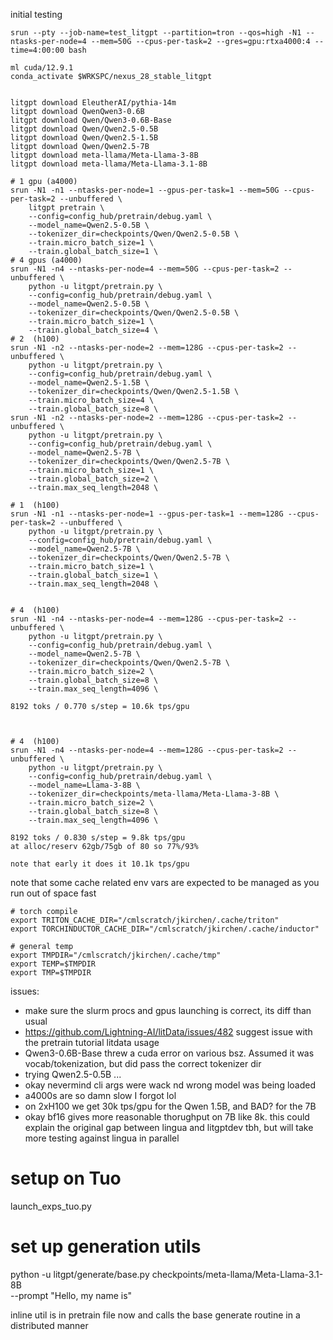 initial testing

```
srun --pty --job-name=test_litgpt --partition=tron --qos=high -N1 --ntasks-per-node=4 --mem=50G --cpus-per-task=2 --gres=gpu:rtxa4000:4 --time=4:00:00 bash

ml cuda/12.9.1
conda_activate $WRKSPC/nexus_28_stable_litgpt


litgpt download EleutherAI/pythia-14m
litgpt download QwenQwen3-0.6B
litgpt download Qwen/Qwen3-0.6B-Base
litgpt download Qwen/Qwen2.5-0.5B
litgpt download Qwen/Qwen2.5-1.5B
litgpt download Qwen/Qwen2.5-7B
litgpt download meta-llama/Meta-Llama-3-8B
litgpt download meta-llama/Meta-Llama-3.1-8B

# 1 gpu (a4000)
srun -N1 -n1 --ntasks-per-node=1 --gpus-per-task=1 --mem=50G --cpus-per-task=2 --unbuffered \
    litgpt pretrain \
    --config=config_hub/pretrain/debug.yaml \
    --model_name=Qwen2.5-0.5B \
    --tokenizer_dir=checkpoints/Qwen/Qwen2.5-0.5B \
    --train.micro_batch_size=1 \
    --train.global_batch_size=1 \
# 4 gpus (a4000)
srun -N1 -n4 --ntasks-per-node=4 --mem=50G --cpus-per-task=2 --unbuffered \
    python -u litgpt/pretrain.py \
    --config=config_hub/pretrain/debug.yaml \
    --model_name=Qwen2.5-0.5B \
    --tokenizer_dir=checkpoints/Qwen/Qwen2.5-0.5B \
    --train.micro_batch_size=1 \
    --train.global_batch_size=4 \
# 2  (h100)
srun -N1 -n2 --ntasks-per-node=2 --mem=128G --cpus-per-task=2 --unbuffered \
    python -u litgpt/pretrain.py \
    --config=config_hub/pretrain/debug.yaml \
    --model_name=Qwen2.5-1.5B \
    --tokenizer_dir=checkpoints/Qwen/Qwen2.5-1.5B \
    --train.micro_batch_size=4 \
    --train.global_batch_size=8 \
srun -N1 -n2 --ntasks-per-node=2 --mem=128G --cpus-per-task=2 --unbuffered \
    python -u litgpt/pretrain.py \
    --config=config_hub/pretrain/debug.yaml \
    --model_name=Qwen2.5-7B \
    --tokenizer_dir=checkpoints/Qwen/Qwen2.5-7B \
    --train.micro_batch_size=1 \
    --train.global_batch_size=2 \
    --train.max_seq_length=2048 \

# 1  (h100)
srun -N1 -n1 --ntasks-per-node=1 --gpus-per-task=1 --mem=128G --cpus-per-task=2 --unbuffered \
    python -u litgpt/pretrain.py \
    --config=config_hub/pretrain/debug.yaml \
    --model_name=Qwen2.5-7B \
    --tokenizer_dir=checkpoints/Qwen/Qwen2.5-7B \
    --train.micro_batch_size=1 \
    --train.global_batch_size=1 \
    --train.max_seq_length=2048 \


# 4  (h100)
srun -N1 -n4 --ntasks-per-node=4 --mem=128G --cpus-per-task=2 --unbuffered \
    python -u litgpt/pretrain.py \
    --config=config_hub/pretrain/debug.yaml \
    --model_name=Qwen2.5-7B \
    --tokenizer_dir=checkpoints/Qwen/Qwen2.5-7B \
    --train.micro_batch_size=2 \
    --train.global_batch_size=8 \
    --train.max_seq_length=4096 \

8192 toks / 0.770 s/step = 10.6k tps/gpu



# 4  (h100)
srun -N1 -n4 --ntasks-per-node=4 --mem=128G --cpus-per-task=2 --unbuffered \
    python -u litgpt/pretrain.py \
    --config=config_hub/pretrain/debug.yaml \
    --model_name=Llama-3-8B \
    --tokenizer_dir=checkpoints/meta-llama/Meta-Llama-3-8B \
    --train.micro_batch_size=2 \
    --train.global_batch_size=8 \
    --train.max_seq_length=4096 \

8192 toks / 0.830 s/step = 9.8k tps/gpu
at alloc/reserv 62gb/75gb of 80 so 77%/93%

note that early it does it 10.1k tps/gpu 
```

note that some cache related env vars are expected to be managed as you run out of space fast
```
# torch compile
export TRITON_CACHE_DIR="/cmlscratch/jkirchen/.cache/triton"
export TORCHINDUCTOR_CACHE_DIR="/cmlscratch/jkirchen/.cache/inductor"

# general temp
export TMPDIR="/cmlscratch/jkirchen/.cache/tmp"
export TEMP=$TMPDIR
export TMP=$TMPDIR
```

issues:
- make sure the slurm procs and gpus launching is correct, its diff than usual
- https://github.com/Lightning-AI/litData/issues/482 suggest issue with the pretrain tutorial litdata usage
- Qwen3-0.6B-Base threw a cuda error on various bsz. Assumed it was vocab/tokenization, but did pass the correct tokenizer dir
- trying Qwen2.5-0.5B ... 
- okay nevermind cli args were wack nd wrong model was being loaded
- a4000s are so damn slow I forgot lol
- on 2xH100 we get 30k tps/gpu for the Qwen 1.5B, and  BAD?   for the 7B
- okay bf16 gives more reasonable thorughput on 7B like 8k. this could explain the original gap between lingua and litgptdev tbh, but will take more testing
against lingua in parallel



# setup on Tuo

launch_exps_tuo.py



# set up generation utils

python -u litgpt/generate/base.py checkpoints/meta-llama/Meta-Llama-3.1-8B \
  --prompt "Hello, my name is"

inline util is in pretrain file now and calls the base generate routine in a distributed manner
